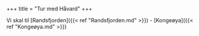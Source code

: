 +++
title = "Tur med Håvard"
+++

Vi skal til [Randsfjorden]({{< ref "Randsfjorden.md" >}})
    - [Kongeøya]({{< ref "Kongeøya.md" >}})
